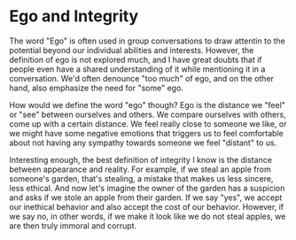 # Ego and Integrity

The word "Ego" is often used in group conversations to draw attentin to the potential beyond our individual abilities and interests. 
However, the definition of ego is not explored much, and I have great doubts that if people even have a shared understanding of it while
mentioning it in a conversation. We'd often denounce "too much" of ego, and on the other hand, also emphasize the need for "some" ego.

How would we define the word "ego" though? Ego is the distance we "feel" or "see" between ourselves and others. We compare ourselves
with others, come up with a certain distance. We feel really close to someone we like, or we might have some negative emotions that triggers
us to feel comfortable about not having any sympathy towards someone we feel "distant" to us.

Interesting enough, the best definition of integrity I know is the distance between appearance and reality. For example, if we steal
an apple from someone's garden, that's stealing, a mistake that makes us less sincere, less ethical. And now let's imagine the owner of the garden
has a suspicion and asks if we stole an apple from their garden. If we say "yes", we accept our inethical behavior and also accept the
cost of our behavior. However, if we say no, in other words, if we make it look like we do not steal apples, we are then truly immoral and corrupt.

